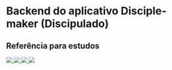 # Backend do aplicativo Disciple-maker (Discipulado)



## Referência para estudos

<div>
  <a href="https://www.youtube.com/watch?v=wTvnlgJb9hI&list=PLE0DHiXlN_qqRNX4KpkNKvFswCXHUwoyL&ab_channel=JorgeAluizio" target="_blank">
    <img src="https://i.ytimg.com/vi/wTvnlgJb9hI/hqdefault.jpg?sqp=-oaymwEcCNACELwBSFXyq4qpAw4IARUAAIhCGAFwAcABBg==&rs=AOn4CLC54rdEi6865O5Mg72xZzlc74IDQw" />
  </a>
  <a href="https://www.youtube.com/watch?v=cBIUOL6MFXw&ab_channel=Rocketseat" target="_blank">
    <img src="https://i.ytimg.com/vi/cpLBaVBMg2Y/hqdefault.jpg?sqp=-oaymwEcCNACELwBSFXyq4qpAw4IARUAAIhCGAFwAcABBg==&rs=AOn4CLB_jLY0Nu4ZZUuW9bXB-wETguul6Q" />
  </a>
  <a href="https://www.youtube.com/watch?v=0Idug0e9tPw&t=2455s&ab_channel=DanieleLe%C3%A3o" target="_blank">
    <img src="https://i.ytimg.com/vi/0Idug0e9tPw/hqdefault.jpg?sqp=-oaymwEcCNACELwBSFXyq4qpAw4IARUAAIhCGAFwAcABBg==&rs=AOn4CLCxAwRjZ48FzDvN1prGhP_48hhghw" />
  </a>
  <a href="https://www.youtube.com/watch?v=6mXi2RY5Wtw&t=4s&ab_channel=F%C3%A1bricadeC%C3%B3digo" target="_blank">
    <img src="https://i.ytimg.com/vi/6mXi2RY5Wtw/hqdefault.jpg?sqp=-oaymwEcCNACELwBSFXyq4qpAw4IARUAAIhCGAFwAcABBg==&rs=AOn4CLB4bflZGhtIknzFKG5Lw7QqD5Z1UQ" />
  </a>
</div>
